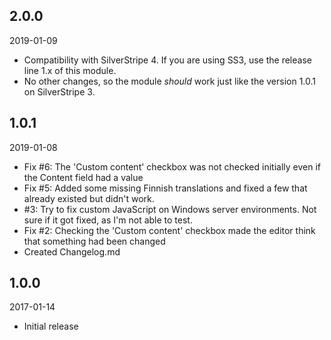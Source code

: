 ## 2.0.0
2019-01-09
 - Compatibility with SilverStripe 4. If you are using SS3, use the release line 1.x of this module.
 - No other changes, so the module *should* work just like the version 1.0.1 on SilverStripe 3.

## 1.0.1
2019-01-08
 - Fix #6: The 'Custom content' checkbox was not checked initially even if the Content field had a value
 - Fix #5: Added some missing Finnish translations and fixed a few that already existed but didn't work.
 - #3: Try to fix custom JavaScript on Windows server environments. Not sure if it got fixed, as I'm not able to test.
 - Fix #2: Checking the 'Custom content' checkbox made the editor think that something had been changed
 - Created Changelog.md

## 1.0.0
2017-01-14
- Initial release